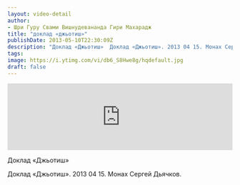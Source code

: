```yaml
---
layout: video-detail
author:
- Шри Гуру Свами Вишнудевананда Гири Махарадж
title: "доклад «джьотиш»"
publishDate: 2013-05-10T22:30:09Z
description: "Доклад «Джьотиш»  Доклад «Джьотиш». 2013 04 15. Монах Сергей Дьячков."
tags: 
image: https://i.ytimg.com/vi/db6_S8Hwe8g/hqdefault.jpg
draft: false
---
```


<iframe width="100%" src="https://www.youtube.com/embed/db6_S8Hwe8g" frameborder="0" allowfullscreen=""></iframe> 

 Доклад «Джьотиш»

 Доклад «Джьотиш». 2013 04 15\. Монах Сергей Дьячков.   

 